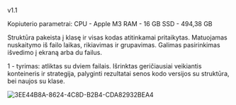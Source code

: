 v1.1

Kopiuterio parametrai:
CPU - Apple M3
RAM - 16 GB
SSD - 494,38 GB

Struktūra pakeista į klasę ir visas kodas atitinkamai pritaikytas. Matuojamas nuskaitymo iš failo laikas, rikiavimas ir grupavimas. Galimas pasirinkimas išvedimo į ekraną arba du failus.

1 - tyrimas: atliktas su dviem failais. Išrinktas geričiausiai veikiantis konteineris ir strategija, palyginti rezultatai senos kodo versijos su struktūra, bei naujos su klase.

![3EE44B8A-8624-4C8D-B2B4-CDA82932BEA4](https://github.com/user-attachments/assets/1c1b65d3-b158-4176-989c-c68c37dccb7f)








